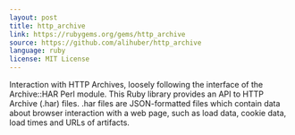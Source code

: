 ```yaml
---
layout: post
title: http_archive
link: https://rubygems.org/gems/http_archive
source: https://github.com/alihuber/http_archive
language: ruby
license: MIT License
---
```


Interaction with HTTP Archives, loosely following the interface of the Archive::HAR Perl module. This Ruby library provides an API to HTTP Archive (.har) files. .har files are JSON-formatted files which contain data about browser interaction with a web page, such as load data, cookie data, load times and URLs of artifacts.
